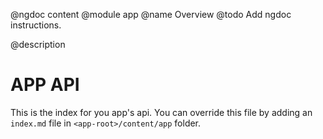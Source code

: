 @ngdoc content
@module app
@name Overview
@todo Add ngdoc instructions.

@description

# APP API

This is the index for you app's api. You can override this file by adding an `index.md` file in `<app-root>/content/app` folder.

